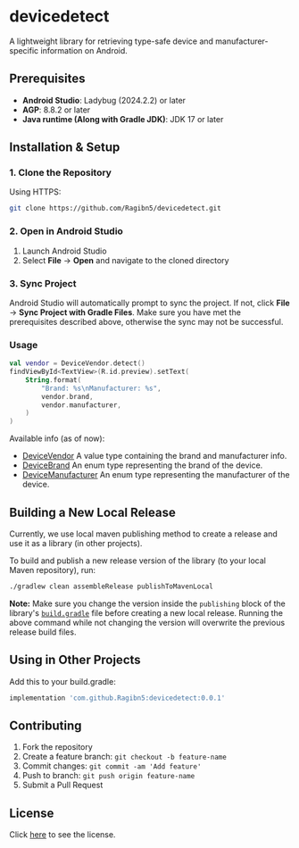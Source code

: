 # devicedetect

A lightweight library for retrieving type-safe device and manufacturer-specific information on
Android.

## Prerequisites

- **Android Studio**: Ladybug (2024.2.2) or later
- **AGP**: 8.8.2 or later
- **Java runtime (Along with Gradle JDK)**: JDK 17 or later

## Installation & Setup

### 1. Clone the Repository

Using HTTPS:

```bash
git clone https://github.com/Ragibn5/devicedetect.git
```

### 2. Open in Android Studio

1. Launch Android Studio
2. Select **File** → **Open** and navigate to the cloned directory

### 3. Sync Project

Android Studio will automatically prompt to sync the project.
If not, click **File** → **Sync Project with Gradle Files**.
Make sure you have met the prerequisites described above, otherwise the sync may not be successful.

### Usage

```kotlin
val vendor = DeviceVendor.detect()
findViewById<TextView>(R.id.preview).setText(
    String.format(
        "Brand: %s\nManufacturer: %s",
        vendor.brand,
        vendor.manufacturer,
    )
)
```

Available info (as of now):

- [DeviceVendor](devicedetect/src/main/java/com/ragibn5/devicedetect/DeviceVendor.kt)
  A value type containing the brand and manufacturer info.
- [DeviceBrand](devicedetect/src/main/java/com/ragibn5/devicedetect/DeviceBrand.kt)
  An enum type representing the brand of the device.
- [DeviceManufacturer](devicedetect/src/main/java/com/ragibn5/devicedetect/DeviceManufacturer.kt)
  An enum type representing the manufacturer of the device.

## Building a New Local Release

Currently, we use local maven publishing method to create a release and use it as a library (in
other projects).

To build and publish a new release version of the library (to your local Maven repository), run:

```bash
./gradlew clean assembleRelease publishToMavenLocal
```

**Note:**
Make sure you change the version inside the `publishing` block of the library's
[`build.gradle`](devicedetect/build.gradle.kts) file before creating a new local release.
Running the above command while not changing the version will overwrite the previous release build
files.

## Using in Other Projects

Add this to your build.gradle:

```groovy
implementation 'com.github.Ragibn5:devicedetect:0.0.1'
```

## Contributing

1. Fork the repository
2. Create a feature branch: `git checkout -b feature-name`
3. Commit changes: `git commit -am 'Add feature'`
4. Push to branch: `git push origin feature-name`
5. Submit a Pull Request

## License

Click [here](LICENSE) to see the license.